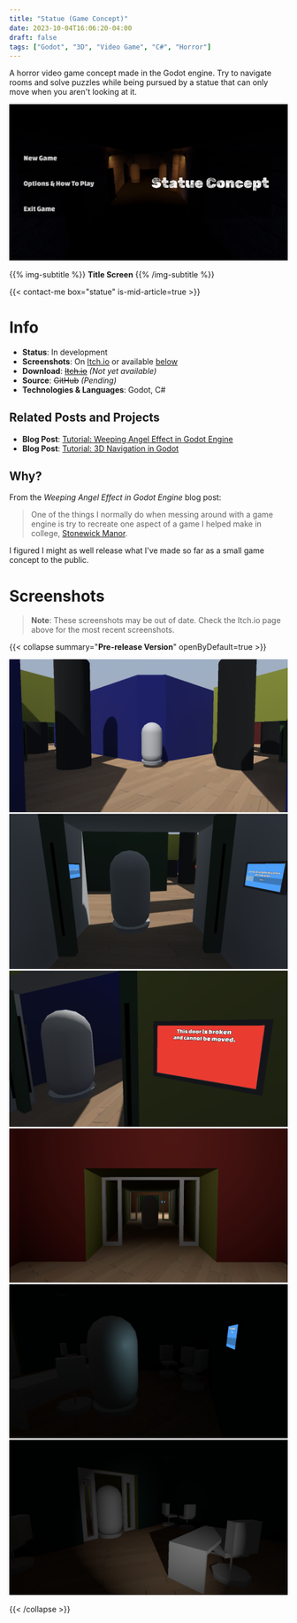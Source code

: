 ```yaml
---
title: "Statue (Game Concept)"
date: 2023-10-04T16:06:20-04:00
draft: false
tags: ["Godot", "3D", "Video Game", "C#", "Horror"]
---
```


<!-- TODO: Update screenshots when the game is released -->

A horror video game concept made in the Godot engine. Try to navigate rooms and solve puzzles while being pursued by a statue that can only move when you aren't looking at it.

[![](title.png)](./title.png)

{{% img-subtitle %}}
**Title Screen**
{{% /img-subtitle %}}

{{< contact-me box="statue" is-mid-article=true >}}

# Info
* **Status**: In development
* **Screenshots**: On [Itch.io](https://netruk44.itch.io/statue-concept?secret=zF5qz5X3AehnjLG9Qcoh7eiIb9Y) or available [below](#screenshots)
* **Download**: ~~[Itch.io](https://netruk44.itch.io/statue-concept?secret=zF5qz5X3AehnjLG9Qcoh7eiIb9Y)~~ *(Not yet available)*
* **Source**: ~~GitHub~~ *(Pending)*<!--[Github](https://github.com/Netruk44/statue-concept)-->
* **Technologies & Languages**: Godot, C#

## Related Posts and Projects
* **Blog Post**: [Tutorial: Weeping Angel Effect in Godot Engine](/post/godot-weeping-angel-effect)
* **Blog Post**: [Tutorial: 3D Navigation in Godot](/post/godot-navigation)

## Why?
From the *Weeping Angel Effect in Godot Engine* blog post:
> One of the things I normally do when messing around with a game engine is try to recreate one aspect of a game I helped make in college, [Stonewick Manor](https://old.danieltperry.me/stonewick.html).

I figured I might as well release what I've made so far as a small game concept to the public.

# Screenshots
> **Note**: These screenshots may be out of date. Check the Itch.io page above for the most recent screenshots.

{{< collapse summary="**Pre-release Version**" openByDefault=true >}}

[![](screenshot01.png)](./screenshot01.png)
[![](screenshot02.png)](./screenshot02.png)
[![](screenshot03.png)](./screenshot03.png)
[![](screenshot04.png)](./screenshot04.png)
[![](screenshot05.png)](./screenshot05.png)
[![](screenshot06.png)](./screenshot06.png)

{{< /collapse >}}
